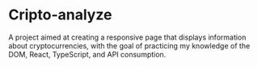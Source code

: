 # Cripto-analyze
A project aimed at creating a responsive page that displays information about cryptocurrencies, with the goal of practicing my knowledge of the DOM, React, TypeScript, and API consumption.
